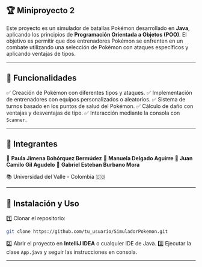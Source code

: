 ## 🏆  Miniproyecto 2

Este proyecto es un simulador de batallas Pokémon desarrollado en **Java**, aplicando los principios de **Programación Orientada a Objetos (POO)**. El objetivo es permitir que dos entrenadores Pokémon se enfrenten en un combate utilizando una selección de Pokémon con ataques específicos y aplicando ventajas de tipos.

---

## 🚀 Funcionalidades

✅ Creación de Pokémon con diferentes tipos y ataques.
✅ Implementación de entrenadores con equipos personalizados o aleatorios.
✅ Sistema de turnos basado en los puntos de salud del Pokémon.
✅ Cálculo de daño con ventajas y desventajas de tipo.
✅ Interacción mediante la consola con `Scanner`.

---

## 👥 Integrantes

👤 **Paula Jimena Bohórquez Bermúdez**
👤 **Manuela Delgado Aguirre**
👤 **Juan Camilo Gil Agudelo**
👤 **Gabriel Esteban Burbano Mora**

📚 Universidad del Valle - Colombia 🇨🇴

---

## 📌 Instalación y Uso

1️⃣ Clonar el repositorio:

```bash
git clone https://github.com/tu_usuario/SimuladorPokemon.git
```

2️⃣ Abrir el proyecto en **IntelliJ IDEA** o cualquier IDE de Java.
3️⃣ Ejecutar la clase `App.java` y seguir las instrucciones en consola.

---

